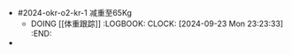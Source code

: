 - #2024-okr-o2-kr-1 减重至65Kg
	- DOING [[体重跟踪]]
	  :LOGBOOK:
	  CLOCK: [2024-09-23 Mon 23:23:33]
	  :END:
-